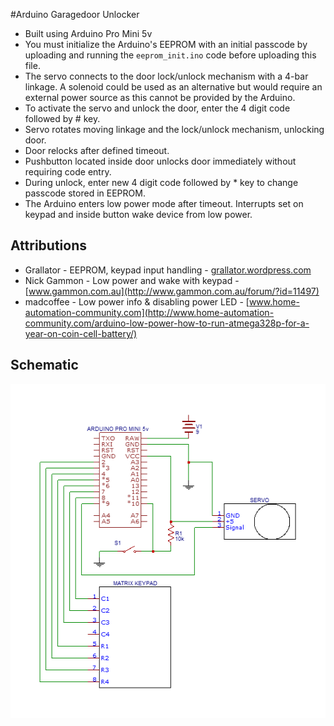 #Arduino Garagedoor Unlocker

* Built using Arduino Pro Mini 5v  
* You must initialize the Arduino's EEPROM with an initial passcode by uploading and running the `eeprom_init.ino` code before uploading this file.
* The servo connects to the door lock/unlock mechanism with a 4-bar linkage. A solenoid could be used as an alternative but would require an external power source as this cannot be provided by the Arduino.
* To activate the servo and unlock the door, enter the 4 digit code followed by # key. 
* Servo rotates moving linkage and the lock/unlock mechanism, unlocking door. 
* Door relocks after defined timeout. 
* Pushbutton located inside door unlocks door immediately without requiring code entry.
* During unlock, enter new 4 digit code followed by * key to change passcode stored in EEPROM.
* The Arduino enters low power mode after timeout. Interrupts set on keypad and inside button wake device from low power.
  
## Attributions
* Grallator - EEPROM, keypad input handling -  [grallator.wordpress.com](https://grallator.wordpress.com/2013/12/04/arduino-keypad-entry-system/)
* Nick Gammon - Low power and wake with keypad - [www.gammon.com.au](http://www.gammon.com.au/forum/?id=11497)
* madcoffee - Low power info & disabling power LED -  [www.home-automation-community.com](http://www.home-automation-community.com/arduino-low-power-how-to-run-atmega328p-for-a-year-on-coin-cell-battery/)

## Schematic
![Schematic](https://raw.githubusercontent.com/dbaker3/garagedoor/master/garagedoor.png)
